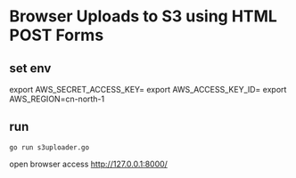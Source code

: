 # Browser Uploads to S3 using HTML POST Forms


## set env

export AWS_SECRET_ACCESS_KEY=
export AWS_ACCESS_KEY_ID=
export AWS_REGION=cn-north-1


## run
`go run s3uploader.go` 

open browser access http://127.0.0.1:8000/
